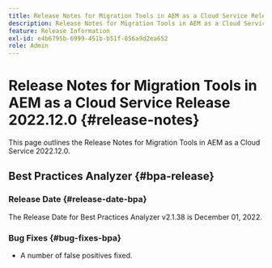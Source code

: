 ```yaml
---
title: Release Notes for Migration Tools in AEM as a Cloud Service Release 2022.12.0
description: Release Notes for Migration Tools in AEM as a Cloud Service Release 2022.12.0
feature: Release Information
exl-id: e4b6795b-6999-451b-b51f-056a9d2ea652
role: Admin
---
```

# Release Notes for Migration Tools in AEM as a Cloud Service Release 2022.12.0 {#release-notes}

This page outlines the Release Notes for Migration Tools in AEM as a Cloud Service 2022.12.0.

## Best Practices Analyzer {#bpa-release}

### Release Date {#release-date-bpa}

The Release Date for Best Practices Analyzer v2.1.38 is December 01, 2022. 

### Bug Fixes {#bug-fixes-bpa}

* A number of false positives fixed.
